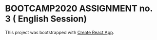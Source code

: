 # BOOTCAMP2020 ASSIGNMENT no. 3 ( English Session)

This project was bootstrapped with [Create React App](https://github.com/facebook/create-react-app).

